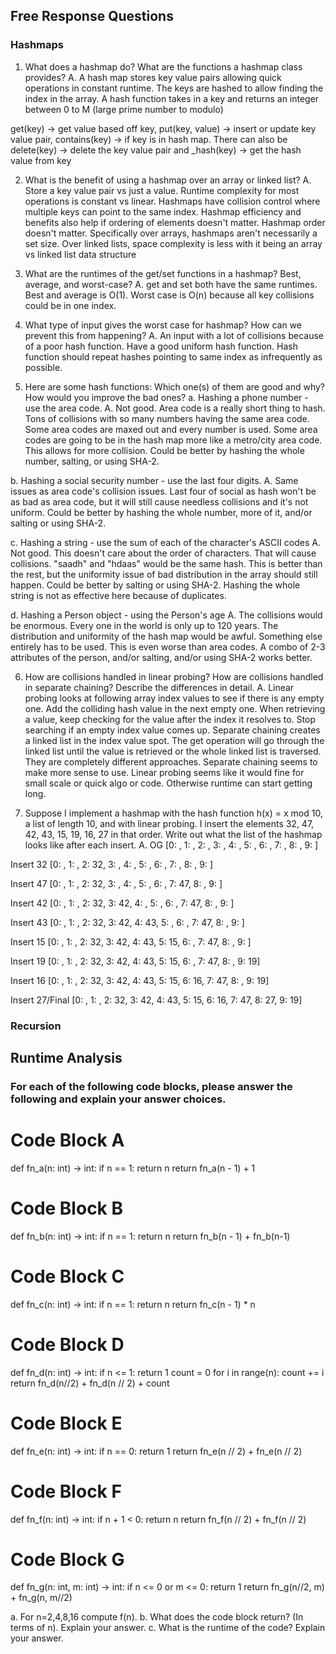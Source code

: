 ## Free Response Questions

### Hashmaps

1. What does a hashmap do? What are the functions a hashmap class provides?
A. A hash map stores key value pairs allowing quick operations in constant runtime. The keys are hashed to allow finding the index in the array. A hash function takes in a key and returns an integer between 0 to M (large prime number to modulo)

get(key) -> get value based off key, put(key, value) -> insert or update key value pair, contains(key) -> if key is in hash map. There can also be delete(key) -> delete the key value pair and _hash(key) -> get the hash value from key


2. What is the benefit of using a hashmap over an array or linked list?
A. Store a key value pair vs just a value. Runtime complexity for most operations is constant vs linear. Hashmaps have collision control where multiple keys can point to the same index. Hashmap efficiency and benefits also help if ordering of elements doesn't matter. Hashmap order doesn't matter.
Specifically over arrays, hashmaps aren't necessarily a set size. Over linked lists, space complexity is less with it being an array vs linked list data structure


3. What are the runtimes of the get/set functions in a hashmap? Best, average, and worst-case?
A. get and set both have the same runtimes. Best and average is O(1). Worst case is O(n) because all key collisions could be in one index.


4. What type of input gives the worst case for hashmap? How can we prevent this from happening?
A. An input with a lot of collisions because of a poor hash function.
Have a good uniform hash function. Hash function should repeat hashes pointing to same index as infrequently as possible.


5. Here are some hash functions: Which one(s) of them are good and why? How would you improve the bad ones?
  a. Hashing a phone number - use the area code. 
  A. Not good. Area code is a really short thing to hash. Tons of collisions with so many numbers having the same area code. Some area codes are maxed out and every number is used. Some area codes are going to be in the hash map more like a metro/city area code. This allows for more collision.
  Could be better by hashing the whole number, salting, or using SHA-2.

  b. Hashing a social security number - use the last four digits. 
  A. Same issues as area code's collision issues. Last four of social as hash won't be as bad as area code, but it will still cause needless collisions and it's not uniform.
  Could be better by hashing the whole number, more of it, and/or salting or using SHA-2.

  c. Hashing a string - use the sum of each of the character's ASCII codes
  A. Not good. This doesn't care about the order of characters. That will cause collisions. "saadh" and "hdaas" would be the same hash. This is better than the rest, but the uniformity issue of bad distribution in the array should still happen.
  Could be better by salting or using SHA-2. Hashing the whole string is not as effective here because of duplicates.

  d. Hashing a Person object - using the Person's age
  A. The collisions would be enormous. Every one in the world is only up to 120 years. The distribution and uniformity of the hash map would be awful.
  Something else entirely has to be used. This is even worse than area codes. A combo of 2-3 attributes of the person, and/or salting, and/or using SHA-2 works better.


6. How are collisions handled in linear probing? How are collisions handled in separate chaining? Describe the differences in detail.
A. Linear probing looks at following array index values to see if there is any empty one. Add the colliding hash value in the next empty one. When retrieving a value, keep checking for the value after the index it resolves to. Stop searching if an empty index value comes up.
Separate chaining creates a linked list in the index value spot. The get operation will go through the linked list until the value is retrieved or the whole linked list is traversed.
They are completely different approaches. Separate chaining seems to make more sense to use. Linear probing seems like it would fine for small scale or quick algo or code. Otherwise runtime can start getting long.


7. Suppose I implement a hashmap with the hash function h(x) = x mod 10, a list of length 10, and with linear probing. I insert the elements 32, 47, 42, 43, 15, 19, 16, 27 in that order. Write out what the list of the hashmap looks like after each insert. 
A. 
OG
[0: , 1: , 2: , 3: , 4: , 5: , 6: , 7: , 8: , 9: ]

Insert 32
[0: , 1: , 2: 32, 3: , 4: , 5: , 6: , 7: , 8: , 9: ]

Insert 47
[0: , 1: , 2: 32, 3: , 4: , 5: , 6: , 7: 47, 8: , 9: ]

Insert 42
[0: , 1: , 2: 32, 3: 42, 4: , 5: , 6: , 7: 47, 8: , 9: ]

Insert 43
[0: , 1: , 2: 32, 3: 42, 4: 43, 5: , 6: , 7: 47, 8: , 9: ]

Insert 15
[0: , 1: , 2: 32, 3: 42, 4: 43, 5: 15, 6: , 7: 47, 8: , 9: ]

Insert 19
[0: , 1: , 2: 32, 3: 42, 4: 43, 5: 15, 6: , 7: 47, 8: , 9: 19]

Insert 16
[0: , 1: , 2: 32, 3: 42, 4: 43, 5: 15, 6: 16, 7: 47, 8: , 9: 19]

Insert 27/Final
[0: , 1: , 2: 32, 3: 42, 4: 43, 5: 15, 6: 16, 7: 47, 8: 27, 9: 19]


### Recursion



## Runtime Analysis 

### For each of the following code blocks, please answer the following and explain your answer choices.

# Code Block A
def fn_a(n: int) -> int:
  if n == 1:
    return n
  return fn_a(n - 1) + 1
  
  
# Code Block B
def fn_b(n: int) -> int:
  if n == 1:
    return n
  return fn_b(n - 1) + fn_b(n-1)
  
# Code Block C
def fn_c(n: int) -> int:
  if n == 1:
    return n
  return fn_c(n - 1) * n

# Code Block D
def fn_d(n: int) -> int:
  if n <= 1:
    return 1
  count = 0
  for i in range(n):
    count += i
  return fn_d(n//2) + fn_d(n // 2) + count
  
  
# Code Block E
def fn_e(n: int) -> int:
  if n == 0:
    return 1
  return fn_e(n // 2) + fn_e(n // 2)
  
# Code Block F
def fn_f(n: int) -> int:
  if n + 1 < 0:
    return n
  return fn_f(n // 2) + fn_f(n // 2)

# Code Block G
def fn_g(n: int, m: int) -> int:
    if n <= 0 or m <= 0:
        return 1
    return fn_g(n//2, m) + fn_g(n, m//2)

a. For n=2,4,8,16 compute f(n). 
b. What does the code block return? (In terms of n). Explain your answer.
c. What is the runtime of the code? Explain your answer.

